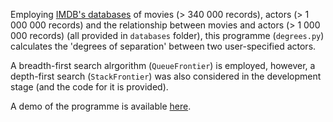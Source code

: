 Employing [IMDB's databases](https://www.imdb.com/interfaces/) of movies (> 340 000 records), actors (> 1 000 000 records) and the relationship between movies and actors (> 1 000 000 records) (all provided in `databases` folder), this programme (`degrees.py`) calculates the 'degrees of separation' between two user-specified actors. 

A breadth-first search alrgorithm (`QueueFrontier`) is employed, however, a depth-first search (`StackFrontier`) was also considered in the development stage (and the code for it is provided).

A demo of the programme is available [here](https://youtu.be/oTRalBFbgU4).

